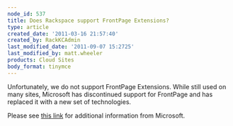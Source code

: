```yaml
---
node_id: 537
title: Does Rackspace support FrontPage Extensions?
type: article
created_date: '2011-03-16 21:57:40'
created_by: RackKCAdmin
last_modified_date: '2011-09-07 15:2725'
last_modified_by: matt.wheeler
products: Cloud Sites
body_format: tinymce
---
```


Unfortunately, we do not support FrontPage Extensions. While still used
on many sites, Microsoft has discontinued support for FrontPage and has
replaced it with a new set of technologies.

Please see [this
link](http://office.microsoft.com/en-us/frontpage/default.aspx "http://office.microsoft.com/en-us/frontpage/default.aspx")
for additional information from Microsoft.

